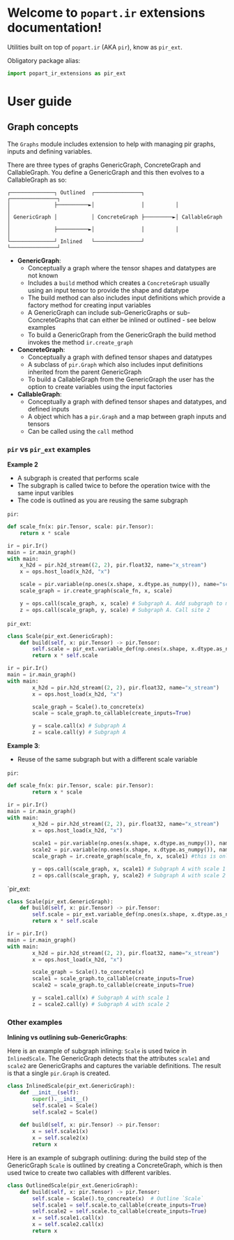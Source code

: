 # Welcome to `popart.ir` extensions documentation!

Utilities built on top of `popart.ir` (AKA `pir`), know as `pir_ext`.

Obligatory package alias:

```python
import popart_ir_extensions as pir_ext
```

# User guide

## Graph concepts

The `Graphs` module includes extension to help with managing pir graphs, inputs and defining variables.

There are three types of graphs GenericGraph, ConcreteGraph and CallableGraph.
You define a GenericGraph and this then evolves to a CallableGraph as so:
```
┌──────────────┐ Outlined  ┌───────────────┐          ┌───────────────┐
│              ├──────────►│               │          │               │
│ GenericGraph │           │ ConcreteGraph ├─────────►│ CallableGraph │
│              ├──────────►│               │          │               │
└──────────────┘ Inlined   └───────────────┘          └───────────────┘
```

* **GenericGraph**:
  * Conceptually a graph where the tensor shapes and datatypes are not known
  * Includes a `build` method which creates a `ConcreteGraph` usually using an input tensor to provide the shape and datatype
  * The build method can also includes input definitions which provide a factory method for creating input variables
  * A GenericGraph can include sub-GenericGraphs or sub-ConcreteGraphs that can either be inlined or outlined - see below examples
  * To build a GenericGraph from the GenericGraph the build method invokes the method `ir.create_graph`
* **ConcreteGraph**:
  * Conceptually a graph with defined tensor shapes and datatypes
  * A subclass of `pir.Graph` which also includes input definitions inherited from the parent GenericGraph
  * To build a CallableGraph from the GenericGraph the user has the option to create variables using the input factories
* **CallableGraph**:
  * Conceptually a graph with defined tensor shapes and datatypes, and defined inputs
  * A object which has a `pir.Graph` and a map between graph inputs and tensors
  * Can be called using the `call` method

### `pir` vs `pir_ext` examples

**Example 2**
* A subgraph is created that performs scale
* The subgraph is called twice to before the operation twice with the same input varibles
* The code is outlined as you are reusing the same subgraph

`pir`:
```python
def scale_fn(x: pir.Tensor, scale: pir.Tensor):
    return x * scale

ir = pir.Ir()
main = ir.main_graph()
with main:
    x_h2d = pir.h2d_stream((2, 2), pir.float32, name="x_stream")
    x = ops.host_load(x_h2d, "x")

    scale = pir.variable(np.ones(x.shape, x.dtype.as_numpy()), name="scale")
    scale_graph = ir.create_graph(scale_fn, x, scale)

    y = ops.call(scale_graph, x, scale) # Subgraph A. Add subgraph to maingraph. Call site 1
    z = ops.call(scale_graph, y, scale) # Subgraph A. Call site 2
```

`pir_ext`:
```python
class Scale(pir_ext.GenericGraph):
    def build(self, x: pir.Tensor) -> pir.Tensor:
        self.scale = pir_ext.variable_def(np.ones(x.shape, x.dtype.as_numpy()), "scale")
        return x * self.scale

ir = pir.Ir()
main = ir.main_graph()
with main:
        x_h2d = pir.h2d_stream((2, 2), pir.float32, name="x_stream")
        x = ops.host_load(x_h2d, "x")

        scale_graph = Scale().to_concrete(x)
        scale = scale_graph.to_callable(create_inputs=True)

        y = scale.call(x) # Subgraph A
        z = scale.call(y) # Subgraph A
```

**Example 3**:
* Reuse of the same subgraph but with a different scale variable

`pir`:
```python
def scale_fn(x: pir.Tensor, scale: pir.Tensor):
        return x * scale

ir = pir.Ir()
main = ir.main_graph()
with main:
        x_h2d = pir.h2d_stream((2, 2), pir.float32, name="x_stream")
        x = ops.host_load(x_h2d, "x")

        scale1 = pir.variable(np.ones(x.shape, x.dtype.as_numpy()), name="scale")
        scale2 = pir.variable(np.ones(x.shape, x.dtype.as_numpy()), name="scale")
        scale_graph = ir.create_graph(scale_fn, x, scale1) #this is only taking shape and type

        y = ops.call(scale_graph, x, scale1) # Subgraph A with scale 1
        z = ops.call(scale_graph, y, scale2) # Subgraph A with scale 2
```

`pir_ext:
```python
class Scale(pir_ext.GenericGraph):
    def build(self, x: pir.Tensor) -> pir.Tensor:
        self.scale = pir_ext.variable_def(np.ones(x.shape, x.dtype.as_numpy()), "scale")
        return x * self.scale

ir = pir.Ir()
main = ir.main_graph()
with main:
        x_h2d = pir.h2d_stream((2, 2), pir.float32, name="x_stream")
        x = ops.host_load(x_h2d, "x")

        scale_graph = Scale().to_concrete(x)
        scale1 = scale_graph.to_callable(create_inputs=True)
        scale2 = scale_graph.to_callable(create_inputs=True)

        y = scale1.call(x) # Subgraph A with scale 1
        z = scale2.call(y) # Subgraph A with scale 2
```

### Other examples

**Inlining vs outlining sub-GenericGraphs**:

Here is an example of subgraph inlining:
`Scale` is used twice in `InlinedScale`. The GenericGraph detects that the attributes `scale1` and `scale2` are
GenericGraphs and captures the variable definitions. The result is that a single `pir.Graph` is created.
```python
class InlinedScale(pir_ext.GenericGraph):
    def __init__(self):
        super().__init__()
        self.scale1 = Scale()
        self.scale2 = Scale()
    
    def build(self, x: pir.Tensor) -> pir.Tensor:
        x = self.scale1(x)
        x = self.scale2(x)
        return x
```

Here is an example of subgraph outlining: during the build step of the GenericGraph `Scale` is outlined by creating a
ConcreteGraph, which is then used twice to create two callables with different varibles.
```python
class OutlinedScale(pir_ext.GenericGraph):
    def build(self, x: pir.Tensor) -> pir.Tensor:
        self.scale = Scale().to_concreate(x)  # Outline `Scale`
        self.scale1 = self.scale.to_callable(create_inputs=True)
        self.scale2 = self.scale.to_callable(create_inputs=True)
        x = self.scale1.call(x)
        x = self.scale2.call(x)
        return x
```
